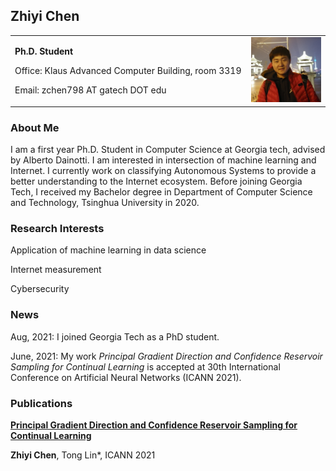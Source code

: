 ## Zhiyi Chen

<table border="0" frame=void>
  <tr>
    <td width="75%">
      <p><b>Ph.D. Student</b></p>
      <p>Office: Klaus Advanced Computer Building, room 3319</p>
      <p>Email: zchen798 AT gatech DOT edu</p>
    </td>
    <td width="25%">
      <img src="./image.jpg" width="100%">
    </td>
  </tr>
</table>

### About Me

I am a first year Ph.D. Student in Computer Science at Georgia tech, advised by Alberto Dainotti. I am interested in intersection of machine learning and Internet. I currently work on classifying Autonomous Systems to provide a better understanding to the Internet ecosystem. Before joining Georgia Tech, I received my Bachelor degree in Department of Computer Science and Technology, Tsinghua University in 2020.

### Research Interests

Application of machine learning in data science

Internet measurement

Cybersecurity

### News

Aug, 2021: I joined Georgia Tech as a PhD student.

June, 2021: My work *Principal Gradient Direction and Confidence Reservoir Sampling for Continual Learning* is accepted at 30th International Conference on Artificial Neural Networks (ICANN 2021).

### Publications

[**Principal Gradient Direction and Confidence Reservoir Sampling for Continual Learning**](http://link.springer.com/chapter/10.1007/978-3-030-86340-1_34)

**Zhiyi Chen**, Tong Lin*,  ICANN 2021


